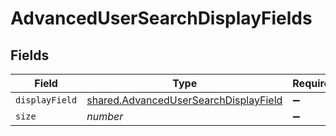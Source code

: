 # AdvancedUserSearchDisplayFields


## Fields

| Field                                                                                                 | Type                                                                                                  | Required                                                                                              | Description                                                                                           | Example                                                                                               |
| ----------------------------------------------------------------------------------------------------- | ----------------------------------------------------------------------------------------------------- | ----------------------------------------------------------------------------------------------------- | ----------------------------------------------------------------------------------------------------- | ----------------------------------------------------------------------------------------------------- |
| `displayField`                                                                                        | [shared.AdvancedUserSearchDisplayField](../../../sdk/models/shared/advancedusersearchdisplayfield.md) | :heavy_minus_sign:                                                                                    | N/A                                                                                                   |                                                                                                       |
| `size`                                                                                                | *number*                                                                                              | :heavy_minus_sign:                                                                                    | N/A                                                                                                   | 1                                                                                                     |